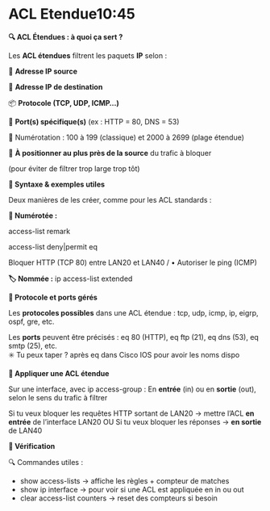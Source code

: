 # ACL Etendue10:45



**🔍 ACL Étendues : à quoi ça sert ?**

Les **ACL étendues** filtrent les paquets **IP** selon :

🧭 **Adresse IP source**

🎯 **Adresse IP de destination**

📦 **Protocole (TCP, UDP, ICMP…)**

🚪 **Port(s) spécifique(s)** (ex : HTTP = 80, DNS = 53)

📌 Numérotation : 100 à 199 (classique) et 2000 à 2699 (plage étendue)

📍 **À positionner au plus près de la source** du trafic à bloquer

(pour éviter de filtrer trop large trop tôt)



**🧾 Syntaxe & exemples utiles**

Deux manières de les créer, comme pour les ACL standards :



**🧱 Numérotée :**

access-list <num> remark <commentaire>

access-list <num> deny|permit <proto> <IP src> <wildcard> <IP dst> <wildcard> eq <port>

Bloquer HTTP (TCP 80) entre LAN20 et LAN40 / • Autoriser le ping (ICMP)

**🏷️ Nommée :** ip access-list extended <nom>



**🔧 Protocole et ports gérés**

Les **protocoles possibles** dans une ACL étendue : tcp, udp, icmp, ip, eigrp, ospf, gre, etc.

Les **ports** peuvent être précisés : eq 80 (HTTP), eq ftp (21), eq dns (53), eq smtp (25), etc.  
✳️ Tu peux taper ? après eq dans Cisco IOS pour avoir les noms dispo



**🚦 Appliquer une ACL étendue**

Sur une interface, avec ip access-group : En **entrée** (in) ou en **sortie** (out), selon le sens du trafic à filtrer

Si tu veux bloquer les requêtes HTTP sortant de LAN20 → mettre l’ACL **en entrée** de l’interface LAN20 OU Si tu veux bloquer les réponses → **en sortie** de LAN40



**🧪 Vérification**

🔍 Commandes utiles :

- show access-lists → affiche les règles + compteur de matches
- show ip interface <iface> → pour voir si une ACL est appliquée en in ou out
- clear access-list counters → reset des compteurs si besoin

